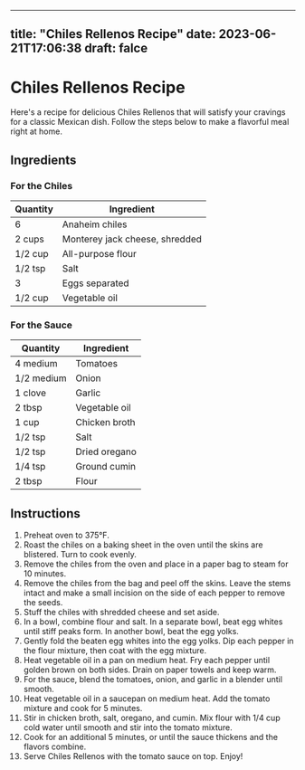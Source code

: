 
---
title: "Chiles Rellenos Recipe"
date: 2023-06-21T17:06:38
draft: falce
---

# Chiles Rellenos Recipe

Here's a recipe for delicious Chiles Rellenos that will satisfy your cravings for a classic Mexican dish. Follow the steps below to make a flavorful meal right at home.

## Ingredients

### For the Chiles

| Quantity | Ingredient |
| -------- | ---------- |
| 6 | Anaheim chiles |
| 2 cups | Monterey jack cheese, shredded |
| 1/2 cup | All-purpose flour |
| 1/2 tsp | Salt |
| 3 | Eggs separated |
| 1/2 cup | Vegetable oil |

### For the Sauce

| Quantity | Ingredient |
| -------- | ---------- |
| 4 medium | Tomatoes |
| 1/2 medium | Onion |
| 1 clove | Garlic |
| 2 tbsp | Vegetable oil |
| 1 cup | Chicken broth |
| 1/2 tsp | Salt |
| 1/2 tsp | Dried oregano |
| 1/4 tsp | Ground cumin |
| 2 tbsp | Flour |

## Instructions

1. Preheat oven to 375°F.
2. Roast the chiles on a baking sheet in the oven until the skins are blistered. Turn to cook evenly.
3. Remove the chiles from the oven and place in a paper bag to steam for 10 minutes.
4. Remove the chiles from the bag and peel off the skins. Leave the stems intact and make a small incision on the side of each pepper to remove the seeds.
5. Stuff the chiles with shredded cheese and set aside.
6. In a bowl, combine flour and salt. In a separate bowl, beat egg whites until stiff peaks form. In another bowl, beat the egg yolks.
7. Gently fold the beaten egg whites into the egg yolks. Dip each pepper in the flour mixture, then coat with the egg mixture.
8. Heat vegetable oil in a pan on medium heat. Fry each pepper until golden brown on both sides. Drain on paper towels and keep warm.
9. For the sauce, blend the tomatoes, onion, and garlic in a blender until smooth.
10. Heat vegetable oil in a saucepan on medium heat. Add the tomato mixture and cook for 5 minutes.
11. Stir in chicken broth, salt, oregano, and cumin. Mix flour with 1/4 cup cold water until smooth and stir into the tomato mixture.
12. Cook for an additional 5 minutes, or until the sauce thickens and the flavors combine.
13. Serve Chiles Rellenos with the tomato sauce on top. Enjoy!
